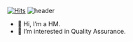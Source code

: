 <!---
toms0124/toms0124 is a ✨ special ✨ repository because its `README.md` (this file) appears on your GitHub profile.
You can click the Preview link to take a look at your changes.
--->
[![Hits](https://hits.seeyoufarm.com/api/count/incr/badge.svg?url=https%3A%2F%2Fgithub.com%2Ftoms0124%2Fhit-counter&count_bg=%2394A3E9&title_bg=%23555555&icon=itunes.svg&icon_color=%23E7E7E7&title=HITS&edge_flat=false)](https://hits.seeyoufarm.com)
![header](https://capsule-render.vercel.app/api?type=Waving&color=timeAuto&height=250&section=header&text=Hyungmen&fontSize=80)


- 👋 Hi, I’m a HM.
- 👀 I’m interested in Quality Assurance.

